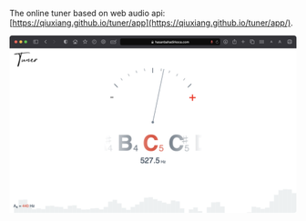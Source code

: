 The online tuner based on web audio api: [https://qiuxiang.github.io/tuner/app](https://qiuxiang.github.io/tuner/app/).

![](screenshot.jpg)
